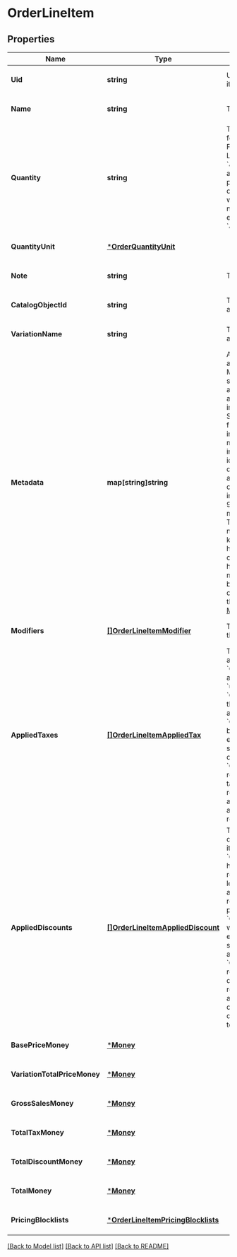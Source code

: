 # OrderLineItem

## Properties
Name | Type | Description | Notes
------------ | ------------- | ------------- | -------------
**Uid** | **string** | Unique ID that identifies the line item only within this order. | [optional] [default to null]
**Name** | **string** | The name of the line item. | [optional] [default to null]
**Quantity** | **string** | The quantity purchased, formatted as a decimal number. For example: &#x60;\&quot;3\&quot;&#x60;.  Line items with a quantity of &#x60;\&quot;0\&quot;&#x60; will be automatically removed upon paying for or otherwise completing the order.  Line items with a &#x60;quantity_unit&#x60; can have non-integer quantities. For example: &#x60;\&quot;1.70000\&quot;&#x60;. | [default to null]
**QuantityUnit** | [***OrderQuantityUnit**](OrderQuantityUnit.md) |  | [optional] [default to null]
**Note** | **string** | The note of the line item. | [optional] [default to null]
**CatalogObjectId** | **string** | The [CatalogItemVariation](#type-catalogitemvariation) id applied to this line item. | [optional] [default to null]
**VariationName** | **string** | The name of the variation applied to this line item. | [optional] [default to null]
**Metadata** | **map[string]string** | Application-defined data attached to this line item. Metadata fields are intended to store descriptive references or associations with an entity in another system or store brief information about the object. Square does not process this field; it only stores and returns it in relevant API calls. Do not use metadata to store any sensitive information (personally identifiable information, card details, etc.).  Keys written by applications must be 60 characters or less and must be in the character set &#x60;[a-zA-Z0-9_-]&#x60;. Entries may also include metadata generated by Square. These keys are prefixed with a namespace, separated from the key with a &#x27;:&#x27; character.  Values have a max length of 255 characters.  An application may have up to 10 entries per metadata field.  Entries written by applications are private and can only be read or modified by the same application.  See [Metadata](https://developer.squareup.com/docs/build-basics/metadata) for more information. | [optional] [default to null]
**Modifiers** | [**[]OrderLineItemModifier**](OrderLineItemModifier.md) | The [CatalogModifier](#type-catalogmodifier)s applied to this line item. | [optional] [default to null]
**AppliedTaxes** | [**[]OrderLineItemAppliedTax**](OrderLineItemAppliedTax.md) | The list of references to taxes applied to this line item. Each &#x60;OrderLineItemAppliedTax&#x60; has a &#x60;tax_uid&#x60; that references the &#x60;uid&#x60; of a top-level &#x60;OrderLineItemTax&#x60; applied to the line item. On reads, the amount applied is populated.  An &#x60;OrderLineItemAppliedTax&#x60; will be automatically created on every line item for all &#x60;ORDER&#x60; scoped taxes added to the order. &#x60;OrderLineItemAppliedTax&#x60; records for &#x60;LINE_ITEM&#x60; scoped taxes must be added in requests for the tax to apply to any line items.  To change the amount of a tax, modify the referenced top-level tax. | [optional] [default to null]
**AppliedDiscounts** | [**[]OrderLineItemAppliedDiscount**](OrderLineItemAppliedDiscount.md) | The list of references to discounts applied to this line item. Each &#x60;OrderLineItemAppliedDiscount&#x60; has a &#x60;discount_uid&#x60; that references the &#x60;uid&#x60; of a top-level &#x60;OrderLineItemDiscounts&#x60; applied to the line item. On reads, the amount applied is populated.  An &#x60;OrderLineItemAppliedDiscount&#x60; will be automatically created on every line item for all &#x60;ORDER&#x60; scoped discounts that are added to the order. &#x60;OrderLineItemAppliedDiscount&#x60; records for &#x60;LINE_ITEM&#x60; scoped discounts must be added in requests for the discount to apply to any line items.  To change the amount of a discount, modify the referenced top-level discount. | [optional] [default to null]
**BasePriceMoney** | [***Money**](Money.md) |  | [optional] [default to null]
**VariationTotalPriceMoney** | [***Money**](Money.md) |  | [optional] [default to null]
**GrossSalesMoney** | [***Money**](Money.md) |  | [optional] [default to null]
**TotalTaxMoney** | [***Money**](Money.md) |  | [optional] [default to null]
**TotalDiscountMoney** | [***Money**](Money.md) |  | [optional] [default to null]
**TotalMoney** | [***Money**](Money.md) |  | [optional] [default to null]
**PricingBlocklists** | [***OrderLineItemPricingBlocklists**](OrderLineItemPricingBlocklists.md) |  | [optional] [default to null]

[[Back to Model list]](../README.md#documentation-for-models) [[Back to API list]](../README.md#documentation-for-api-endpoints) [[Back to README]](../README.md)

